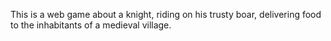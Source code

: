 This is a web game about a knight, riding on his trusty boar, delivering food to the inhabitants of a medieval village.